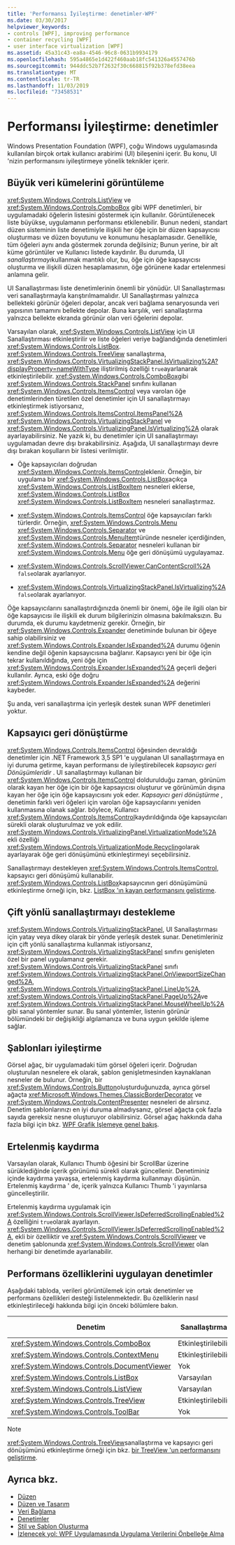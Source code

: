 ```yaml
---
title: 'Performansı İyileştirme: denetimler-WPF'
ms.date: 03/30/2017
helpviewer_keywords:
- controls [WPF], improving performance
- container recycling [WPF]
- user interface virtualization [WPF]
ms.assetid: 45a31c43-ea8a-4546-96c8-0631b9934179
ms.openlocfilehash: 595a4865e1d422f460aab18fc541326a4557476b
ms.sourcegitcommit: 944ddc52b7f2632f30c668815f92b378efd38eea
ms.translationtype: MT
ms.contentlocale: tr-TR
ms.lasthandoff: 11/03/2019
ms.locfileid: "73458531"
---
```

# <a name="optimizing-performance-controls"></a>Performansı İyileştirme: denetimler

Windows Presentation Foundation (WPF), çoğu Windows uygulamasında kullanılan birçok ortak kullanıcı arabirimi (UI) bileşenini içerir. Bu konu, UI 'nizin performansını iyileştirmeye yönelik teknikler içerir.

## <a name="displaying-large-data-sets"></a>Büyük veri kümelerini görüntüleme

<xref:System.Windows.Controls.ListView> ve <xref:System.Windows.Controls.ComboBox> gibi WPF denetimleri, bir uygulamadaki öğelerin listesini göstermek için kullanılır. Görüntülenecek liste büyükse, uygulamanın performansı etkilenebilir. Bunun nedeni, standart düzen sisteminin liste denetimiyle ilişkili her öğe için bir düzen kapsayıcısı oluşturması ve düzen boyutunu ve konumunu hesaplamasıdır. Genellikle, tüm öğeleri aynı anda göstermek zorunda değilsiniz; Bunun yerine, bir alt küme görüntüler ve Kullanıcı listede kaydırılır. Bu durumda, UI *sanallaştırmayı*kullanmak mantıklı olur, bu, öğe için öğe kapsayıcısı oluşturma ve ilişkili düzen hesaplamasının, öğe görünene kadar ertelenmesi anlamına gelir.

UI Sanallaştırması liste denetimlerinin önemli bir yönüdür. UI Sanallaştırması veri sanallaştırmayla karıştırılmamalıdır. UI Sanallaştırması yalnızca bellekteki görünür öğeleri depolar, ancak veri bağlama senaryosunda veri yapısının tamamını bellekte depolar. Buna karşılık, veri sanallaştırma yalnızca bellekte ekranda görünür olan veri öğelerini depolar.

Varsayılan olarak, <xref:System.Windows.Controls.ListView> için UI Sanallaştırması etkinleştirilir ve liste öğeleri veriye bağlandığında denetimleri <xref:System.Windows.Controls.ListBox>. <xref:System.Windows.Controls.TreeView> sanallaştırma, <xref:System.Windows.Controls.VirtualizingStackPanel.IsVirtualizing%2A?displayProperty=nameWithType> iliştirilmiş özelliği `true`ayarlanarak etkinleştirilebilir. <xref:System.Windows.Controls.ComboBox>gibi <xref:System.Windows.Controls.StackPanel> sınıfını kullanan <xref:System.Windows.Controls.ItemsControl> veya varolan öğe denetimlerinden türetilen özel denetimler için UI sanallaştırmayı etkinleştirmek istiyorsanız, <xref:System.Windows.Controls.ItemsControl.ItemsPanel%2A> <xref:System.Windows.Controls.VirtualizingStackPanel> ve <xref:System.Windows.Controls.VirtualizingPanel.IsVirtualizing%2A> olarak ayarlayabilirsiniz. Ne yazık ki, bu denetimler için UI sanallaştırmayı uygulamadan devre dışı bırakabilirsiniz. Aşağıda, UI sanallaştırmayı devre dışı bırakan koşulların bir listesi verilmiştir.

- Öğe kapsayıcıları doğrudan <xref:System.Windows.Controls.ItemsControl>eklenir. Örneğin, bir uygulama bir <xref:System.Windows.Controls.ListBox>açıkça <xref:System.Windows.Controls.ListBoxItem> nesneleri eklerse, <xref:System.Windows.Controls.ListBox> <xref:System.Windows.Controls.ListBoxItem> nesneleri sanallaştırmaz.

- <xref:System.Windows.Controls.ItemsControl> öğe kapsayıcıları farklı türlerdir. Örneğin, <xref:System.Windows.Controls.Menu> <xref:System.Windows.Controls.Separator> ve <xref:System.Windows.Controls.MenuItem>türünde nesneler içerdiğinden, <xref:System.Windows.Controls.Separator> nesneleri kullanan bir <xref:System.Windows.Controls.Menu> öğe geri dönüşümü uygulayamaz.

- <xref:System.Windows.Controls.ScrollViewer.CanContentScroll%2A> `false`olarak ayarlanıyor.

- <xref:System.Windows.Controls.VirtualizingStackPanel.IsVirtualizing%2A> `false`olarak ayarlanıyor.

Öğe kapsayıcılarını sanallaştırdığınızda önemli bir önemi, öğe ile ilgili olan bir öğe kapsayıcısı ile ilişkili ek durum bilgilerinizin olmasına bakılmaksızın. Bu durumda, ek durumu kaydetmeniz gerekir. Örneğin, bir <xref:System.Windows.Controls.Expander> denetiminde bulunan bir öğeye sahip olabilirsiniz ve <xref:System.Windows.Controls.Expander.IsExpanded%2A> durumu öğenin kendine değil öğenin kapsayıcısına bağlanır. Kapsayıcı yeni bir öğe için tekrar kullanıldığında, yeni öğe için <xref:System.Windows.Controls.Expander.IsExpanded%2A> geçerli değeri kullanılır. Ayrıca, eski öğe doğru <xref:System.Windows.Controls.Expander.IsExpanded%2A> değerini kaybeder.

Şu anda, veri sanallaştırma için yerleşik destek sunan WPF denetimleri yoktur.

## <a name="container-recycling"></a>Kapsayıcı geri dönüştürme

<xref:System.Windows.Controls.ItemsControl> öğesinden devraldığı denetimler için .NET Framework 3,5 SP1 'e uygulanan UI sanallaştırmaya en iyi duruma getirme, kayan performansı de iyileştirebilecek *kapsayıcı geri Dönüşümleridir* . UI sanallaştırmayı kullanan bir <xref:System.Windows.Controls.ItemsControl> doldurulduğu zaman, görünüm olarak kayan her öğe için bir öğe kapsayıcısı oluşturur ve görünümün dışına kayan her öğe için öğe kapsayıcısını yok eder. *Kapsayıcı geri dönüştürme* , denetimin farklı veri öğeleri için varolan öğe kapsayıcılarını yeniden kullanmasına olanak sağlar. böylece, Kullanıcı <xref:System.Windows.Controls.ItemsControl>kaydırıldığında öğe kapsayıcıları sürekli olarak oluşturulmaz ve yok edilir. <xref:System.Windows.Controls.VirtualizingPanel.VirtualizationMode%2A> ekli özelliği <xref:System.Windows.Controls.VirtualizationMode.Recycling>olarak ayarlayarak öğe geri dönüşümünü etkinleştirmeyi seçebilirsiniz.

Sanallaştırmayı destekleyen <xref:System.Windows.Controls.ItemsControl>, kapsayıcı geri dönüşümü kullanabilir. <xref:System.Windows.Controls.ListBox>kapsayıcının geri dönüşümünü etkinleştirme örneği için, bkz. [ListBox 'ın kayan performansını geliştirme](../controls/how-to-improve-the-scrolling-performance-of-a-listbox.md).

## <a name="supporting-bidirectional-virtualization"></a>Çift yönlü sanallaştırmayı destekleme

<xref:System.Windows.Controls.VirtualizingStackPanel>, UI Sanallaştırması için yatay veya dikey olarak bir yönde yerleşik destek sunar. Denetimleriniz için çift yönlü sanallaştırma kullanmak istiyorsanız, <xref:System.Windows.Controls.VirtualizingStackPanel> sınıfını genişleten özel bir panel uygulamanız gerekir. <xref:System.Windows.Controls.VirtualizingStackPanel> sınıfı <xref:System.Windows.Controls.VirtualizingStackPanel.OnViewportSizeChanged%2A>, <xref:System.Windows.Controls.VirtualizingStackPanel.LineUp%2A>, <xref:System.Windows.Controls.VirtualizingStackPanel.PageUp%2A>ve <xref:System.Windows.Controls.VirtualizingStackPanel.MouseWheelUp%2A>gibi sanal yöntemler sunar. Bu sanal yöntemler, listenin görünür bölümündeki bir değişikliği algılamanıza ve buna uygun şekilde işleme sağlar.

## <a name="optimizing-templates"></a>Şablonları iyileştirme

Görsel ağaç, bir uygulamadaki tüm görsel öğeleri içerir. Doğrudan oluşturulan nesnelere ek olarak, şablon genişletmesinden kaynaklanan nesneler de bulunur. Örneğin, bir <xref:System.Windows.Controls.Button>oluşturduğunuzda, ayrıca görsel ağaçta <xref:Microsoft.Windows.Themes.ClassicBorderDecorator> ve <xref:System.Windows.Controls.ContentPresenter> nesneleri de alırsınız. Denetim şablonlarınızı en iyi duruma almadıysanız, görsel ağaçta çok fazla sayıda gereksiz nesne oluşturuyor olabilirsiniz. Görsel ağaç hakkında daha fazla bilgi için bkz. [WPF Grafik Işlemeye genel bakış](../graphics-multimedia/wpf-graphics-rendering-overview.md).

## <a name="deferred-scrolling"></a>Ertelenmiş kaydırma

Varsayılan olarak, Kullanıcı Thumb öğesini bir ScrollBar üzerine sürüklediğinde içerik görünümü sürekli olarak güncellenir. Denetiminiz içinde kaydırma yavaşsa, ertelenmiş kaydırma kullanmayı düşünün. Ertelenmiş kaydırma ' de, içerik yalnızca Kullanıcı Thumb 'i yayınlarsa güncelleştirilir.

Ertelenmiş kaydırma uygulamak için <xref:System.Windows.Controls.ScrollViewer.IsDeferredScrollingEnabled%2A> özelliğini `true`olarak ayarlayın. <xref:System.Windows.Controls.ScrollViewer.IsDeferredScrollingEnabled%2A>, ekli bir özelliktir ve <xref:System.Windows.Controls.ScrollViewer> ve denetim şablonunda <xref:System.Windows.Controls.ScrollViewer> olan herhangi bir denetimde ayarlanabilir.

## <a name="controls-that-implement-performance-features"></a>Performans özelliklerini uygulayan denetimler

Aşağıdaki tabloda, verileri görüntülemek için ortak denetimler ve performans özellikleri desteği listelenmektedir. Bu özelliklerin nasıl etkinleştirileceği hakkında bilgi için önceki bölümlere bakın.

|Denetim|Sanallaştırma|Kapsayıcı geri dönüştürme|Ertelenmiş kaydırma|
|-------------|--------------------|-------------------------|------------------------|
|<xref:System.Windows.Controls.ComboBox>|Etkinleştirilebilir|Etkinleştirilebilir|Etkinleştirilebilir|
|<xref:System.Windows.Controls.ContextMenu>|Etkinleştirilebilir|Etkinleştirilebilir|Etkinleştirilebilir|
|<xref:System.Windows.Controls.DocumentViewer>|Yok|Yok|Etkinleştirilebilir|
|<xref:System.Windows.Controls.ListBox>|Varsayılan|Etkinleştirilebilir|Etkinleştirilebilir|
|<xref:System.Windows.Controls.ListView>|Varsayılan|Etkinleştirilebilir|Etkinleştirilebilir|
|<xref:System.Windows.Controls.TreeView>|Etkinleştirilebilir|Etkinleştirilebilir|Etkinleştirilebilir|
|<xref:System.Windows.Controls.ToolBar>|Yok|Yok|Etkinleştirilebilir|

> [!NOTE]
> <xref:System.Windows.Controls.TreeView>sanallaştırma ve kapsayıcı geri dönüşümünü etkinleştirme örneği için bkz. [bir TreeView 'un performansını geliştirme](../controls/how-to-improve-the-performance-of-a-treeview.md).

## <a name="see-also"></a>Ayrıca bkz.

- [Düzen](layout.md)
- [Düzen ve Tasarım](optimizing-performance-layout-and-design.md)
- [Veri Bağlama](optimizing-performance-data-binding.md)
- [Denetimler](../controls/index.md)
- [Stil ve Şablon Oluşturma](../../../desktop-wpf/fundamentals/styles-templates-overview.md)
- [İzlenecek yol: WPF Uygulamasında Uygulama Verilerini Önbelleğe Alma](walkthrough-caching-application-data-in-a-wpf-application.md)
